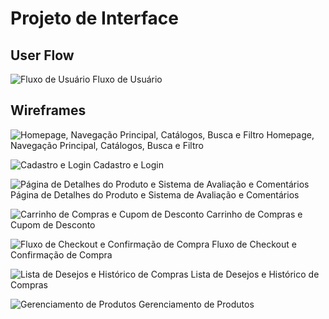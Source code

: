 
# Projeto de Interface

## User Flow

![Fluxo de Usuário](images/Fluxo-de-Usuario.png)
Fluxo de Usuário

## Wireframes

![Homepage, Navegação Principal, Catálogos, Busca e Filtro](images/Homepage-NavegacaoPrincipal-Catalogos-Busca-e-Filtro.png)
Homepage, Navegação Principal, Catálogos, Busca e Filtro

![Cadastro e Login](images/Cadastro-e-Login.png)
Cadastro e Login

![Página de Detalhes do Produto e Sistema de Avaliação e Comentários](images/Pagina-de-Detalhes-do-Produto-e-Sistema-de-Avaliacao-e-Comentarios.png)
Página de Detalhes do Produto e Sistema de Avaliação e Comentários

![Carrinho de Compras e Cupom de Desconto](images/Carrinho-de-Compras-e-Cupom-de-Desconto.png)
Carrinho de Compras e Cupom de Desconto

![Fluxo de Checkout e Confirmação de Compra](images/Fluxo-de-Checkout-e-Confirmacao-de-Compra.png)
Fluxo de Checkout e Confirmação de Compra

![Lista de Desejos e Histórico de Compras](images/Lista-de-Desejos-e-Historico-de-Compras.png)
Lista de Desejos e Histórico de Compras

![Gerenciamento de Produtos](images/Gerenciamento-de-Produtos.png)
Gerenciamento de Produtos
